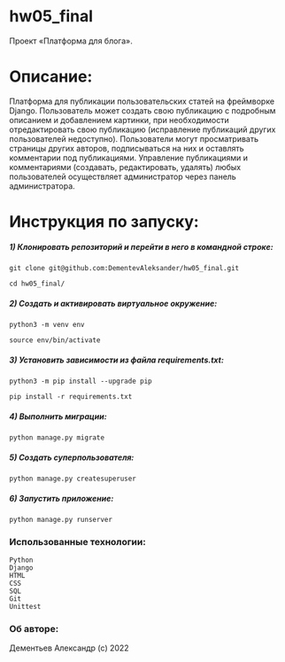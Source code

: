 # hw05_final
Проект «Платформа для блога».

# Описание:
Платформа для публикации пользовательских статей на фреймворке Django. Пользователь может создать свою публикацию с подробным описанием и добавлением картинки, при необходимости отредактировать свою публикацию (исправление публикаций других пользователей недоступно). Пользователи могут просматривать страницы других авторов, подписываться на них и оставлять комментарии под публикациями. Управление публикациями и комментариями (создавать, редактировать, удалять) любых пользователей осуществляет администратор через панель администратора. 

# Инструкция по запуску:
##### 1) Клонировать репозиторий и перейти в него в командной строке:
```
git clone git@github.com:DementevAleksander/hw05_final.git
```
```
cd hw05_final/
```
##### 2) Cоздать и активировать виртуальное окружение:
```
python3 -m venv env
```

```
source env/bin/activate
```

##### 3) Установить зависимости из файла requirements.txt:
```
python3 -m pip install --upgrade pip
```

```
pip install -r requirements.txt
```

##### 4) Выполнить миграции:
```
python manage.py migrate
```

##### 5) Создать суперпользователя:

```
python manage.py createsuperuser
```

##### 6) Запустить приложение:
```
python manage.py runserver
```


### Использованные технологии:
```
Python
Django
HTML
CSS
SQL
Git
Unittest
```

### Об авторе:
Дементьев Александр (с) 2022
